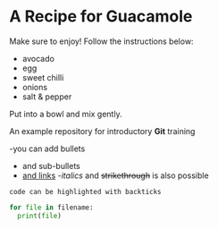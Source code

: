 # A Recipe for Guacamole

Make sure to enjoy!
Follow the instructions below:

- avocado
- egg
- sweet chilli
- onions
- salt & pepper

Put into a bowl and mix gently.

An example repository for introductory **Git** training

<!-- HTML comment -->
-you can add bullets
  - and sub-bullets
- [and links](http://bio-it.embl.de)
-_italics_ and ~~strikethrough~~ is also possible

`code can be highlighted with backticks`
```Python
for file in filename:
  print(file)
```
